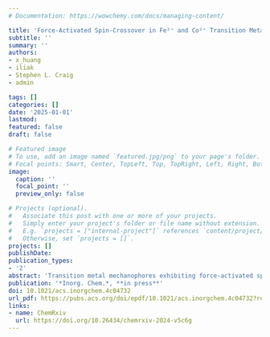 ```yaml
---
# Documentation: https://wowchemy.com/docs/managing-content/

title: 'Force-Activated Spin-Crossover in Fe²⁺ and Co²⁺ Transition Metal Mechanophores' 
subtitle: ''
summary: ''
authors:
- x_huang
- iliak
- Stephen L. Craig
- admin

tags: []
categories: []
date: '2025-01-01'
lastmod: 
featured: false
draft: false

# Featured image
# To use, add an image named `featured.jpg/png` to your page's folder.
# Focal points: Smart, Center, TopLeft, Top, TopRight, Left, Right, BottomLeft, Bottom, BottomRight.
image:
  caption: ''
  focal_point: ''
  preview_only: false

# Projects (optional).
#   Associate this post with one or more of your projects.
#   Simply enter your project's folder or file name without extension.
#   E.g. `projects = ["internal-project"]` references `content/project/deep-learning/index.md`.
#   Otherwise, set `projects = []`.
projects: []
publishDate: 
publication_types:
- '2'
abstract: 'Transition metal mechanophores exhibiting force-activated spin-crossover are attractive design targets, yet large-scale discovery of them has not been pursued due in large part to the time-consuming nature of trial-and-error experiments. Instead, we leverage density functional theory (DFT) and external force explicitly included (EFEI) modeling to study a set of 395 feasible Fe²⁺ and Co²⁺ mechanophore candidates with tridentate ligands that we curate from the Cambridge Structural Database. Among nitrogen-coordinating low-spin complexes, we observe the prevalence of spin crossover at moderate force, and we identify 155 Fe²⁺ and Co²⁺ spin-crossover mechanophores and derive their threshold force for low-spin to high-spin transition (F<sub>SCO</sub>). The calculations reveal strong correlations of F<sub>SCO</sub> with spin-splitting energies and coordination bond lengths, facilitating rapid prediction of F<sub>SCO</sub> using force-free DFT calculations. Then, among all Fe²⁺ and Co²⁺ spin-crossover mechanophores, we further identity 11 mechanophores that combine labile spin-crossover and good mechanical robustness that are thus predicted to be the most versatile for force-probing applications. We discover two classes of mer-symmetric complexes comprising specific heteroaromatic rings within extended π-conjugation that give rise to Fe²⁺ mechanophores with these characteristics. We expect the set of spin-crossover mechanophores, the design principles, and the computational approach to be useful in guiding the high-throughput discovery of transition metal mechanophores with diverse functionalities and broad applications, including mechanically activated catalysis.'
publication: '*Inorg. Chem.*, **in press**'
doi: 10.1021/acs.inorgchem.4c04732
url_pdf: https://pubs.acs.org/doi/epdf/10.1021/acs.inorgchem.4c04732?ref=article_openPDF
links:
- name: ChemRxiv
  url: https://doi.org/10.26434/chemrxiv-2024-v5c6g
---
```

